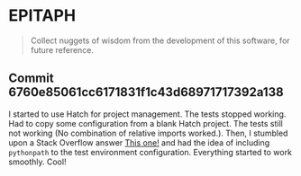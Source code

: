 # EPITAPH

> Collect nuggets of wisdom from the development of this software, for future reference.

## Commit 6760e85061cc6171831f1c43d68971717392a138

I started to use Hatch for project management. The tests stopped working. Had to copy some configuration from a blank Hatch project. The tests still not working (No combination of relative imports worked.). Then, I stumbled upon a Stack Overflow answer [This one!](https://stackoverflow.com/a/75809691) and had the idea of including `pythonpath` to the test environment configuration. Everything started to work smoothly. Cool!
